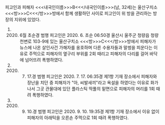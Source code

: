 피고인과 피해자 <<<내국인이름>>>B<<</내국인이름>>>(남, 32세)는 울산구치소 <<<방>>>C<<</방>>>방에서 함께 생활하던 사이로 피고인이 위 방을 관리하는 방장의 지위에 있었다.
1. 2020. 6월 초순경 범행
피고인은 2020. 6. 초순 06:50경 울산시 울주군 청량읍 청량천변로 103-9에 있는 울산구치소 <<<방>>>C<<</방>>>방에서 피해자가 뉴스에 나온 살인사건 가해자를 옹호하며 다른 수용자들과 말썽을 피운다는 이유로 주먹으로 피해자의 옆구리 부위를 2회 때리고 피해자의 다리를 걸어 바닥에 넘어뜨려 폭행하였다.
2. 2020. 7. 17.경 범행
피고인은 2020. 7. 17. 06:35경 제1항 기재 장소에서 피해자와 장난을 치던 중 피해자가 "아, 씨발새끼"라고 욕설을 하였다는 이유로 화가 나서 그곳 관물대에 있던 플라스틱 딱풀의 밑면으로 피해자의 머리를 1회 때려 폭행하였다.
3. 2020. 9. 10.경 범행
피고인은 2020. 9. 10. 19:35경 제1항 기재 장소에서 이유 없이 피해자의 아래턱을 오른손 주먹으로 1회 때려 폭행하였다.

